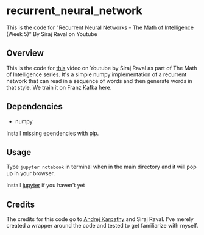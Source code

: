# recurrent_neural_network
This is the code for "Recurrent Neural Networks - The Math of Intelligence (Week 5)" By Siraj Raval on Youtube

## Overview

This is the code for [this](https://youtu.be/BwmddtPFWtA) video on Youtube by Siraj Raval as part of The Math of Intelligence series. It's a simple numpy implementation of a recurrent network that can read in a sequence of words and then generate words in that style. We train it on Franz Kafka here. 

## Dependencies

* numpy

Install missing ependencies with [pip](https://pip.pypa.io/en/stable/). 

## Usage

Type `jupyter notebook` in terminal when in the main directory and it will pop up in your browser.

Install [jupyter](http://jupyter.readthedocs.io/en/latest/install.html) if you haven't yet 

## Credits

The credits for this code go to [Andrej Karpathy](https://gist.github.com/karpathy/d4dee566867f8291f086) and Siraj Raval. I've merely created a wrapper around the code and tested to get familiarize with myself.


